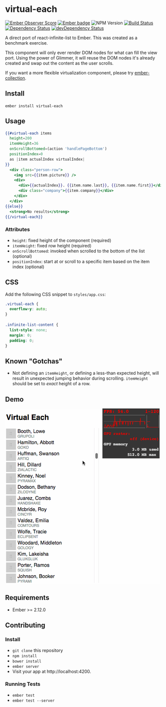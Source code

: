 # virtual-each
[![Ember Observer Score](http://emberobserver.com/badges/virtual-each.svg)](http://emberobserver.com/addons/virtual-each)
[![Ember badge][ember-badge]][embadge]
![NPM Version](https://img.shields.io/npm/v/virtual-each.svg)
[![Build Status](https://travis-ci.org/jasonmit/virtual-each.svg?branch=master)](https://travis-ci.org/jasonmit/virtual-each)
[![Dependency Status](https://david-dm.org/jasonmit/virtual-each.svg)](https://david-dm.org/jasonmit/virtual-each)
[![devDependency Status](https://david-dm.org/jasonmit/virtual-each/dev-status.svg)](https://david-dm.org/jasonmit/virtual-each#info=devDependencies)

A direct port of react-infinite-list to Ember.  This was created as a benchmark exercise.

This component will only ever render DOM nodes for what can fill the view port.  Using the power of Glimmer, it will reuse the DOM nodes it's already created and swap out the content as the user scrolls.

If you want a more flexible virtualization component, please try [ember-collection](https://github.com/emberjs/ember-collection).

## Install

`ember install virtual-each`

## Usage

```hbs
{{#virtual-each items
  height=200
  itemHeight=36
  onScrollBottomed=(action 'handlePageBottom')
  positionIndex=0
  as |item actualIndex virtualIndex|
}}
  <div class="person-row">
    <img src={{item.picture}} />
    <div>
      <div>{{actualIndex}}. {{item.name.last}}, {{item.name.first}}</div>
      <div class="company">{{item.company}}</div>
    </div>
  </div>
{{else}}
  <strong>No results</strong>
{{/virtual-each}}
```

### Attributes

* `height`: fixed height of the component (required)
* `itemHeight`: fixed row height (required)
* `onScrollBottomed`: invoked when scrolled to the bottom of the list (optional)
* `positionIndex`: start at or scroll to a specific item based on the item index (optional)

## CSS

Add the following CSS snippet to `styles/app.css`:

```css
.virtual-each {
  overflow-y: auto;
}

.infinite-list-content {
  list-style: none;
  margin: 0;
  padding: 0;
}
```

## Known "Gotchas"

* Not defining an `itemHeight`, or defining a less-than expected height, will result in unexpected jumping behavior during scrolling.  `itemHeight` should be set to _exact_ height of a row.

## Demo

![](images/screencast.gif)

## Requirements

* Ember >= 2.12.0

## Contributing

### Install

* `git clone` this repository
* `npm install`
* `bower install`
* `ember server`
* Visit your app at http://localhost:4200.

### Running Tests

* `ember test`
* `ember test --server`

[embadge]: http://embadge.io/
[ember-badge]: http://embadge.io/v1/badge.svg?start=2.12.0
